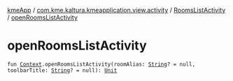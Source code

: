 [kmeApp](../../index.md) / [com.kme.kaltura.kmeapplication.view.activity](../index.md) / [RoomsListActivity](index.md) / [openRoomsListActivity](./open-rooms-list-activity.md)

# openRoomsListActivity

`fun `[`Context`](https://developer.android.com/reference/android/content/Context.html)`.openRoomsListActivity(roomAlias: `[`String`](https://kotlinlang.org/api/latest/jvm/stdlib/kotlin/-string/index.html)`? = null, toolbarTitle: `[`String`](https://kotlinlang.org/api/latest/jvm/stdlib/kotlin/-string/index.html)`? = null): `[`Unit`](https://kotlinlang.org/api/latest/jvm/stdlib/kotlin/-unit/index.html)